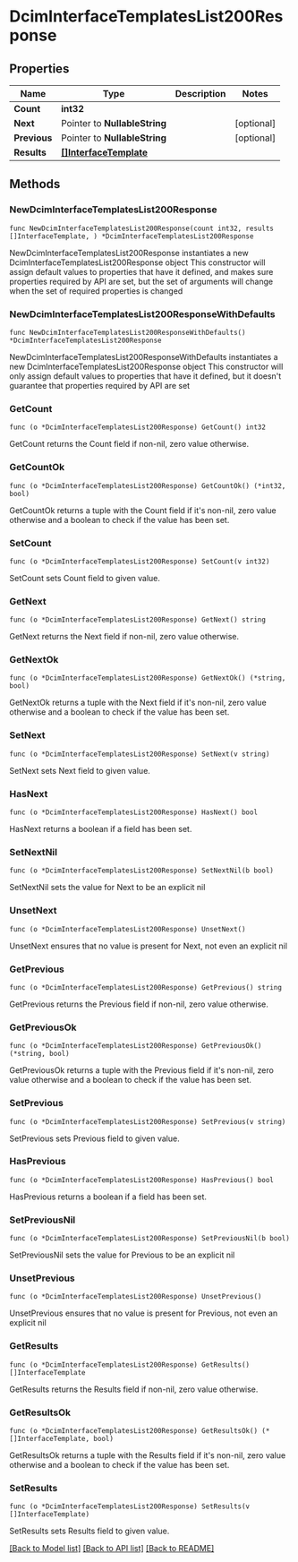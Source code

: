 # DcimInterfaceTemplatesList200Response

## Properties

Name | Type | Description | Notes
------------ | ------------- | ------------- | -------------
**Count** | **int32** |  | 
**Next** | Pointer to **NullableString** |  | [optional] 
**Previous** | Pointer to **NullableString** |  | [optional] 
**Results** | [**[]InterfaceTemplate**](InterfaceTemplate.md) |  | 

## Methods

### NewDcimInterfaceTemplatesList200Response

`func NewDcimInterfaceTemplatesList200Response(count int32, results []InterfaceTemplate, ) *DcimInterfaceTemplatesList200Response`

NewDcimInterfaceTemplatesList200Response instantiates a new DcimInterfaceTemplatesList200Response object
This constructor will assign default values to properties that have it defined,
and makes sure properties required by API are set, but the set of arguments
will change when the set of required properties is changed

### NewDcimInterfaceTemplatesList200ResponseWithDefaults

`func NewDcimInterfaceTemplatesList200ResponseWithDefaults() *DcimInterfaceTemplatesList200Response`

NewDcimInterfaceTemplatesList200ResponseWithDefaults instantiates a new DcimInterfaceTemplatesList200Response object
This constructor will only assign default values to properties that have it defined,
but it doesn't guarantee that properties required by API are set

### GetCount

`func (o *DcimInterfaceTemplatesList200Response) GetCount() int32`

GetCount returns the Count field if non-nil, zero value otherwise.

### GetCountOk

`func (o *DcimInterfaceTemplatesList200Response) GetCountOk() (*int32, bool)`

GetCountOk returns a tuple with the Count field if it's non-nil, zero value otherwise
and a boolean to check if the value has been set.

### SetCount

`func (o *DcimInterfaceTemplatesList200Response) SetCount(v int32)`

SetCount sets Count field to given value.


### GetNext

`func (o *DcimInterfaceTemplatesList200Response) GetNext() string`

GetNext returns the Next field if non-nil, zero value otherwise.

### GetNextOk

`func (o *DcimInterfaceTemplatesList200Response) GetNextOk() (*string, bool)`

GetNextOk returns a tuple with the Next field if it's non-nil, zero value otherwise
and a boolean to check if the value has been set.

### SetNext

`func (o *DcimInterfaceTemplatesList200Response) SetNext(v string)`

SetNext sets Next field to given value.

### HasNext

`func (o *DcimInterfaceTemplatesList200Response) HasNext() bool`

HasNext returns a boolean if a field has been set.

### SetNextNil

`func (o *DcimInterfaceTemplatesList200Response) SetNextNil(b bool)`

 SetNextNil sets the value for Next to be an explicit nil

### UnsetNext
`func (o *DcimInterfaceTemplatesList200Response) UnsetNext()`

UnsetNext ensures that no value is present for Next, not even an explicit nil
### GetPrevious

`func (o *DcimInterfaceTemplatesList200Response) GetPrevious() string`

GetPrevious returns the Previous field if non-nil, zero value otherwise.

### GetPreviousOk

`func (o *DcimInterfaceTemplatesList200Response) GetPreviousOk() (*string, bool)`

GetPreviousOk returns a tuple with the Previous field if it's non-nil, zero value otherwise
and a boolean to check if the value has been set.

### SetPrevious

`func (o *DcimInterfaceTemplatesList200Response) SetPrevious(v string)`

SetPrevious sets Previous field to given value.

### HasPrevious

`func (o *DcimInterfaceTemplatesList200Response) HasPrevious() bool`

HasPrevious returns a boolean if a field has been set.

### SetPreviousNil

`func (o *DcimInterfaceTemplatesList200Response) SetPreviousNil(b bool)`

 SetPreviousNil sets the value for Previous to be an explicit nil

### UnsetPrevious
`func (o *DcimInterfaceTemplatesList200Response) UnsetPrevious()`

UnsetPrevious ensures that no value is present for Previous, not even an explicit nil
### GetResults

`func (o *DcimInterfaceTemplatesList200Response) GetResults() []InterfaceTemplate`

GetResults returns the Results field if non-nil, zero value otherwise.

### GetResultsOk

`func (o *DcimInterfaceTemplatesList200Response) GetResultsOk() (*[]InterfaceTemplate, bool)`

GetResultsOk returns a tuple with the Results field if it's non-nil, zero value otherwise
and a boolean to check if the value has been set.

### SetResults

`func (o *DcimInterfaceTemplatesList200Response) SetResults(v []InterfaceTemplate)`

SetResults sets Results field to given value.



[[Back to Model list]](../README.md#documentation-for-models) [[Back to API list]](../README.md#documentation-for-api-endpoints) [[Back to README]](../README.md)


